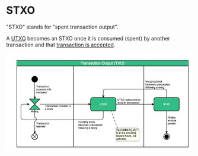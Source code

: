 # STXO

"STXO" stands for "spent transaction output".

A [UTXO](utxo.md) becomes an STXO once it is consumed \(spent\) by another transaction and that [transaction is accepted](../consensus/accepted-transactions.md).

![](../../.gitbook/assets/txo-state-chart-diagram.png)

